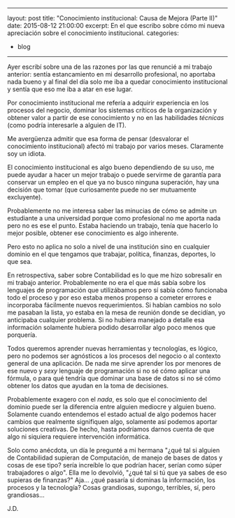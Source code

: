 
---
layout: post
title: "Conocimiento institucional: Causa de Mejora (Parte II)"
date:   2015-08-12 21:00:00
excerpt: En el que escribo sobre cómo mi nueva apreciación sobre el conocimiento institucional.
categories:
- blog
---
Ayer escribí sobre una de las razones por las que renuncié a mi trabajo anterior: sentía estancamiento en mi desarrollo profesional, no aportaba nada bueno y al final del día solo me iba a quedar conocimiento institucional y sentía que eso me iba a atar en ese lugar.

Por conocimiento institucional me refería a adquirir experiencia en los procesos del negocio, dominar los sistemas críticos de la organización y obtener valor a partir de ese conocimiento y no en las habilidades *técnicas* (como podría interesarle a alguien de IT). 

Me avergüenza admitir que esa forma de pensar (desvalorar el conocimiento institucional) afectó mi trabajo por varios meses. Claramente soy un idiota.

El conocimiento institucional es algo bueno dependiendo de su uso, me puede ayudar a hacer un mejor trabajo o puede servirme de garantía para conservar un empleo en el que ya no busco ninguna superación, hay una decisión que tomar (que curiosamente puede no ser mutuamente excluyente).

Probablemente no me interesa saber las minucias de cómo se admite un estudiante a una universidad porque como profesional no me aporta nada pero no es ese el punto. Estaba haciendo un trabajo, tenía que hacerlo lo mejor posible, obtener ese conocimiento es algo inherente.

Pero esto no aplica no solo a nivel de una institución sino en cualquier dominio en el que tengamos que trabajar, política, finanzas, deportes, lo que sea.

En retrospectiva, saber sobre Contabilidad es lo que me hizo sobresalir en mi trabajo anterior. Probablemente no era el que más sabía sobre los lenguajes de programación que utilizábamos pero sí sabía cómo funcionaba todo el proceso y por eso estaba menos propenso a cometer errores e incorporaba fácilmente nuevos requerimientos. Si habían cambios no solo me pasaban la lista, yo estaba en la mesa de reunión donde se decidían, yo anticipaba cualquier problema. Si no hubiera manejado a detalle esa información solamente hubiera podido desarrollar algo poco menos que porquería.

Todos queremos aprender nuevas herramientas y tecnologías, es lógico, pero no podemos ser agnósticos a los procesos del negocio o al contexto general de una aplicación. De nada me sirve aprender los por menores de ese nuevo y *sexy* lenguaje de programación si no sé cómo aplicar una fórmula, o para qué tendría que dominar una base de datos si no sé cómo obtener los datos que ayudan en la toma de decisiones. 

Probablemente exagero con el *nada*, es solo que el conocimiento del dominio puede ser la diferencia entre alguien mediocre y alguien bueno. Solamente cuando entendemos el estado actual de algo podemos hacer cambios que realmente signifiquen algo, solamente así podemos aportar soluciones creativas. De hecho, hasta podríamos darnos cuenta de que algo ni siquiera requiere intervención informática.

Solo como anécdota, un día le pregunté a mi hermana "¿qué tal si alguien de Contabilidad supieran de Computación, de manejo de bases de datos y cosas de ese tipo? sería increíble lo que podrían hacer, serían como súper trabajadores o algo". Ella me lo devolvió, "¿qué tal si tú que ya sabes de eso supieras de finanzas?" Aja... ¿qué pasaría si dominas la información, los procesos y la tecnología? Cosas grandiosas, supongo, terribles, sí, pero grandiosas... 

J.D.